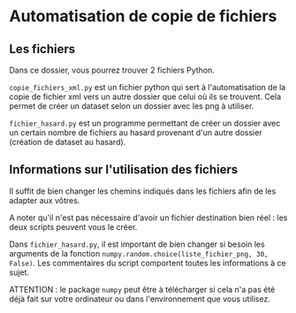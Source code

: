 # Automatisation de copie de fichiers

## Les fichiers
Dans ce dossier, vous pourrez trouver 2 fichiers Python. 

``copie_fichiers_xml.py`` est un fichier python qui sert à l'automatisation de la copie de fichier xml vers un autre dossier que celui où ils se trouvent. Cela permet de créer un dataset selon un dossier avec les png à utiliser.

``fichier_hasard.py`` est un programme permettant de créer un dossier avec un certain nombre de fichiers au hasard provenant d'un autre dossier (création de dataset au hasard).

## Informations sur l'utilisation des fichiers
Il suffit de bien changer les chemins indiqués dans les fichiers afin de les adapter aux vôtres.

A noter qu'il n'est pas nécessaire d'avoir un fichier destination bien réel : les deux scripts peuvent vous le créer.

Dans ``fichier_hasard.py``, il est important de bien changer si besoin les arguments de la fonction ``numpy.random.choice(liste_fichier_png, 30, False)``. Les commentaires du script comportent toutes les informations à ce sujet.

ATTENTION : le package ``numpy`` peut être à télécharger si cela n'a pas été déjà fait sur votre ordinateur ou dans l'environnement que vous utilisez.
